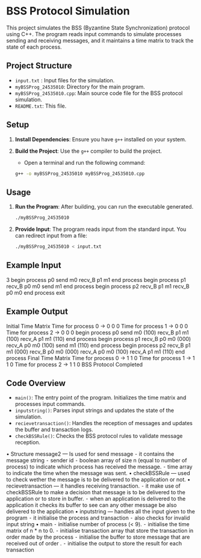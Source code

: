 # BSS Protocol Simulation

This project simulates the BSS (Byzantine State Synchronization) protocol using C++. The program reads input commands to simulate processes sending and receiving messages, and it maintains a time matrix to track the state of each process.

## Project Structure

- `input.txt` : Input files for the simulation.
- `myBSSProg_24535010`: Directory for the main program.
- `myBSSProg_24535010.cpp`: Main source code file for the BSS protocol simulation.
- `README.txt`: This file.

## Setup

1. **Install Dependencies**: Ensure you have `g++` installed on your system.

2. **Build the Project**: Use the `g++` compiler to build the project.
    - Open a terminal and run the following command:
    ```sh
    g++ -o myBSSProg_24535010 myBSSProg_24535010.cpp
    ```

## Usage

1. **Run the Program**: After building, you can run the executable generated.
    ```sh
    ./myBSSProg_24535010
    ```

2. **Provide Input**: The program reads input from the standard input. You can redirect input from a file:
    ```sh
    ./myBSSProg_24535010 < input.txt
    ```

## Example Input

3
begin process p0
send m0
recv_B p1 m1
end process
begin process p1
recv_B p0 m0
send m1
end process
begin process p2
recv_B p1 m1
recv_B p0 m0
end process
exit

## Example Output

Initial Time Matrix
Time for process 0 -> 0 0 0 
Time for process 1 -> 0 0 0 
Time for process 2 -> 0 0 0 
begin process p0
send m0 (100)
recv_B p1 m1 (100)
recv_A p1 m1 (110)
end process
begin process p1
recv_B p0 m0 (000)
recv_A p0 m0 (100)
send m1 (110)
end process
begin process p2
recv_B p1 m1 (000)
recv_B p0 m0 (000)
recv_A p0 m0 (100)
recv_A p1 m1 (110)
end process
Final Time Matrix
Time for process 0 -> 1 1 0 
Time for process 1 -> 1 1 0 
Time for process 2 -> 1 1 0 
BSS Protocol Completed

## Code Overview

- `main()`: The entry point of the program. Initializes the time matrix and processes input commands.
- `inputstring()`: Parses input strings and updates the state of the simulation.
- `recievetransaction()`: Handles the reception of messages and updates the buffer and transaction logs.
- `checkBSSRule()`: Checks the BSS protocol rules to validate message reception.

•	Structure message2 — Is used for send message 
	⁃	it contains the message string
	⁃	sender id 
	⁃	boolean array of size n (equal to number of process) to indicate which process has received the message.
	⁃	time array to indicate the time when the message was sent.
•	checkBSSRule — used to check wether the message is to be delivered to the application or not.
•	recievetransaction — it handles receiving transaction. 
	⁃	it make use of checkBSSRule to make a decision that message is to be delivered to the application or to store in buffer.
	⁃	when an application is delivered to the application it checks its buffer to see can any other message be also delivered to the application 
•	inputstring — handles all the input given to the program
	⁃	it initialise the process and transaction 
	⁃	also checks for invalid input string
•	main
	⁃	initialise number of process (< 9).
	⁃	initialise the time matrix of n * n to 0.
	⁃	initialise transaction array that store the transaction in order made by the process
	⁃	initialise the buffer to store message that are received out of order .
	⁃	initialise the output to store the result for each transaction 
